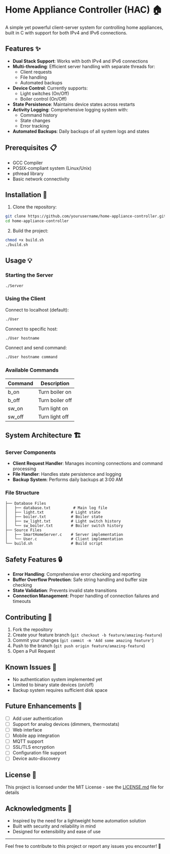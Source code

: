 # Home Appliance Controller (HAC) 🏠

A simple yet powerful client-server system for controlling home appliances, built in C with support for both IPv4 and IPv6 connections.

## Features ✨

- **Dual Stack Support**: Works with both IPv4 and IPv6 connections
- **Multi-threading**: Efficient server handling with separate threads for:
  - Client requests
  - File handling
  - Automated backups
- **Device Control**: Currently supports:
  - Light switches (On/Off)
  - Boiler control (On/Off)
- **State Persistence**: Maintains device states across restarts
- **Activity Logging**: Comprehensive logging system with:
  - Command history
  - State changes
  - Error tracking
- **Automated Backups**: Daily backups of all system logs and states

## Prerequisites 📋

- GCC Compiler
- POSIX-compliant system (Linux/Unix)
- pthread library
- Basic network connectivity

## Installation 🔧

1. Clone the repository:
```bash
git clone https://github.com/yourusername/home-appliance-controller.git
cd home-appliance-controller
```

2. Build the project:
```bash
chmod +x build.sh
./build.sh
```

## Usage 💡

### Starting the Server

```bash
./Server
```

### Using the Client

Connect to localhost (default):
```bash
./User
```

Connect to specific host:
```bash
./User hostname
```

Connect and send command:
```bash
./User hostname command
```

### Available Commands

| Command | Description |
|---------|-------------|
| b_on    | Turn boiler on |
| b_off   | Turn boiler off |
| sw_on   | Turn light on |
| sw_off  | Turn light off |

## System Architecture 🏗️

### Server Components

- **Client Request Handler**: Manages incoming connections and command processing
- **File Handler**: Handles state persistence and logging
- **Backup System**: Performs daily backups at 3:00 AM

### File Structure

```
├── Database Files
│   ├── database.txt          # Main log file
│   ├── light.txt            # Light state
│   ├── boiler.txt           # Boiler state
│   ├── sw_light.txt         # Light switch history
│   └── sw_boiler.txt        # Boiler switch history
├── Source Files
│   ├── SmartHomeServer.c    # Server implementation
│   └── User.c               # Client implementation
└── build.sh                 # Build script
```

## Safety Features 🔒

- **Error Handling**: Comprehensive error checking and reporting
- **Buffer Overflow Protection**: Safe string handling and buffer size checking
- **State Validation**: Prevents invalid state transitions
- **Connection Management**: Proper handling of connection failures and timeouts

## Contributing 🤝

1. Fork the repository
2. Create your feature branch (`git checkout -b feature/amazing-feature`)
3. Commit your changes (`git commit -m 'Add some amazing feature'`)
4. Push to the branch (`git push origin feature/amazing-feature`)
5. Open a Pull Request

## Known Issues 🐛

- No authentication system implemented yet
- Limited to binary state devices (on/off)
- Backup system requires sufficient disk space

## Future Enhancements 🚀

- [ ] Add user authentication
- [ ] Support for analog devices (dimmers, thermostats)
- [ ] Web interface
- [ ] Mobile app integration
- [ ] MQTT support
- [ ] SSL/TLS encryption
- [ ] Configuration file support
- [ ] Device auto-discovery

## License 📄

This project is licensed under the MIT License - see the [LICENSE.md](LICENSE.md) file for details

## Acknowledgments 👏

- Inspired by the need for a lightweight home automation solution
- Built with security and reliability in mind
- Designed for extensibility and ease of use

---

Feel free to contribute to this project or report any issues you encounter! 🌟
